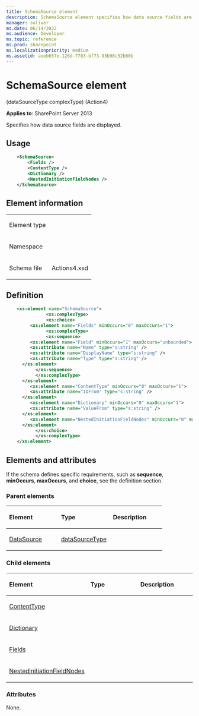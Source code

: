 ```yaml
---
title: SchemaSource element
description: SchemaSource element specifies how data source fields are displayed.
manager: soliver
ms.date: 06/14/2022
ms.audience: Developer
ms.topic: reference
ms.prod: sharepoint
ms.localizationpriority: medium
ms.assetid: aeeb657e-126d-7783-bf73-93b98c52b60b
---
```


# SchemaSource element 

(dataSourceType complexType) (Action4)

**Applies to**: SharePoint Server 2013

Specifies how data source fields are displayed.

## Usage

```XML
    <SchemaSource>
        <Fields />
        <ContentType />
        <Dictionary />
        <NestedInitiationFieldNodes />
    </SchemaSource>
```

## Element information

<table>
<colgroup>
<col width="50%" />
<col width="50%" />
</colgroup>
<tbody>
<tr class="odd">
<td align="left"><p><span class="label">Element type</span></p></td>
<td align="left"><p></p></td>
</tr>
<tr class="even">
<td align="left"><p><span class="label">Namespace</span></p></td>
<td align="left"><p></p></td>
</tr>
<tr class="odd">
<td align="left"><p><span class="label">Schema file</span></p></td>
<td align="left"><p>Actions4.xsd</p></td>
</tr>
</tbody>
</table>

## Definition

```XML
    <xs:element name="SchemaSource">
               <xs:complexType>
               <xs:choice>
         <xs:element name="Fields" minOccurs="0" maxOccurs="1">
               <xs:complexType>
               <xs:sequence>
         <xs:element name="Field" minOccurs="1" maxOccurs="unbounded">
         <xs:attribute name="Name" type="s:string" />
         <xs:attribute name="DisplayName" type="s:string" />
         <xs:attribute name="Type" type="s:string" />
      </xs:element>  
           </xs:sequence>
           </xs:complexType>
      </xs:element>  
         <xs:element name="ContentType" minOccurs="0" maxOccurs="1">
         <xs:attribute name="IDFrom" type="s:string" />
      </xs:element>  
         <xs:element name="Dictionary" minOccurs="0" maxOccurs="1">
         <xs:attribute name="ValueFrom" type="s:string" />
      </xs:element>  
         <xs:element name="NestedInitiationFieldNodes" minOccurs="0" maxOccurs="1">
      </xs:element>  
           </xs:choice>
           </xs:complexType>
    </xs:element>  
```

## Elements and attributes

If the schema defines specific requirements, such as **sequence**, **minOccurs**, **maxOccurs**, and **choice**, see the definition section.

### Parent elements

<table>
<colgroup>
<col width="33%" />
<col width="33%" />
<col width="33%" />
</colgroup>
<thead>
<tr class="header">
<th align="left"><p>Element</p></th>
<th align="left"><p>Type</p></th>
<th align="left"><p>Description</p></th>
</tr>
</thead>
<tbody>
<tr class="odd">
<td align="left"><p><a href="datasource-element-datasourcestype-complextypeaction4.md">DataSource</a></p></td>
<td align="left"><p><a href="datasourcetype-complextype-action4.md">dataSourceType</a></p></td>
<td align="left"><p></p></td>
</tr>
</tbody>
</table>

### Child elements

<table>
<colgroup>
<col width="33%" />
<col width="33%" />
<col width="33%" />
</colgroup>
<thead>
<tr class="header">
<th align="left"><p>Element</p></th>
<th align="left"><p>Type</p></th>
<th align="left"><p>Description</p></th>
</tr>
</thead>
<tbody>
<tr class="odd">
<td align="left"><p><a href="contenttype-element-schemasource-elementdatasourcetype-complextypeaction4.md">ContentType</a></p></td>
<td align="left"><p></p></td>
<td align="left"><p></p></td>
</tr>
<tr class="even">
<td align="left"><p><a href="dictionary-element-schemasource-elementdatasourcetype-complextypeaction4.md">Dictionary</a></p></td>
<td align="left"><p></p></td>
<td align="left"><p></p></td>
</tr>
<tr class="odd">
<td align="left"><p><a href="fields-element-schemasource-elementdatasourcetype-complextypeaction4.md">Fields</a></p></td>
<td align="left"><p></p></td>
<td align="left"><p></p></td>
</tr>
<tr class="even">
<td align="left"><p><a href="nestedinitiationfieldnodes-element-schemasource-elementdatasourcetype-complextyp.md">NestedInitiationFieldNodes</a></p></td>
<td align="left"><p></p></td>
<td align="left"><p></p></td>
</tr>
</tbody>
</table>

### Attributes

None.








